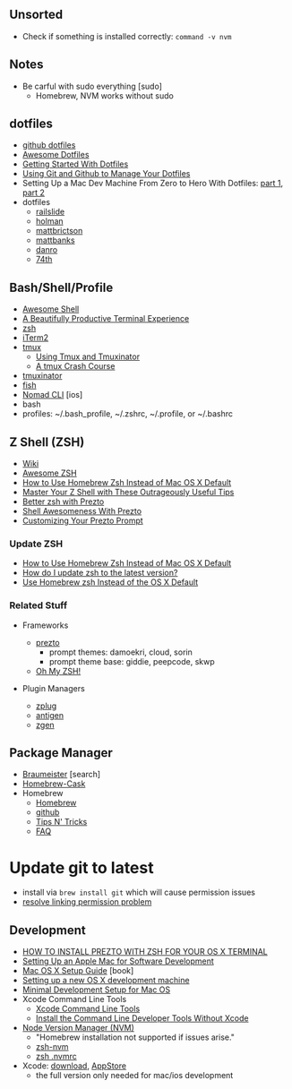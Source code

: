 ## Unsorted
- Check if something is installed correctly: `command -v nvm`


## Notes
- Be carful with sudo everything [sudo]
  - Homebrew, NVM works without sudo


## dotfiles
- [github dotfiles](http://dotfiles.github.io)
- [Awesome Dotfiles](https://github.com/webpro/awesome-dotfiles)
- [Getting Started With Dotfiles](https://medium.com/@webprolific/getting-started-with-dotfiles-43c3602fd789#.tgeb6wlfw)
- [Using Git and Github to Manage Your Dotfiles](http://blog.smalleycreative.com/tutorials/using-git-and-github-to-manage-your-dotfiles/)
- Setting Up a Mac Dev Machine From Zero to Hero With Dotfiles: [part 1](https://code.tutsplus.com/tutorials/setting-up-a-mac-dev-machine-from-zero-to-hero-with-dotfiles--net-35449), [part 2](https://code.tutsplus.com/tutorials/setting-up-a-mac-dev-machine-from-zero-to-hero-with-dotfiles-part-2--cms-23145)
- dotfiles
  - [railslide](https://github.com/Railslide/dotfiles/blob/master/installdotfiles.sh)
  - [holman](https://github.com/holman/dotfiles)
  - [mattbrictson](https://github.com/mattbrictson/dotfiles)
  - [mattbanks](https://github.com/mattbanks/dotfiles)
  - [danro](https://github.com/danro/dotfiles)
  - [74th](https://github.com/74th/dotfiles)


## Bash/Shell/Profile
- [Awesome Shell](https://github.com/alebcay/awesome-shell)
- [A Beautifully Productive Terminal Experience](http://mikebuss.com/2014/02/02/a-beautiful-productive-terminal-experience)
- [zsh](https://en.wikipedia.org/wiki/Z_shell)
- [iTerm2](http://www.iterm2.com/#/section/home)
- [tmux](https://tmux.github.io)
  - [Using Tmux and Tmuxinator](http://aokolish.me/blog/2013/02/12/using-tmux-and-tmuxinator/)
  - [A tmux Crash Course](https://robots.thoughtbot.com/a-tmux-crash-course)
- [tmuxinator](https://github.com/tmuxinator/tmuxinator)
- [fish](https://fishshell.com)
- [Nomad CLI](http://nomad-cli.com) [ios]
- bash
- profiles: ~/.bash_profile, ~/.zshrc, ~/.profile, or ~/.bashrc


## Z Shell (ZSH)
- [Wiki](http://zshwiki.org/home/)
- [Awesome ZSH](https://github.com/unixorn/awesome-zsh-plugins)
- [How to Use Homebrew Zsh Instead of Mac OS X Default](http://zanshin.net/2013/09/03/how-to-use-homebrew-zsh-instead-of-max-os-x-default/)
- [Master Your Z Shell with These Outrageously Useful Tips](http://reasoniamhere.com/2014/01/11/outrageously-useful-tips-to-master-your-z-shell/)
- [Better zsh with Prezto](http://wikimatze.de/better-zsh-with-prezto)
- [Shell Awesomeness With Prezto](http://joshsymonds.com/blog/2014/06/12/shell-awesomeness-with-prezto/)
- [Customizing Your Prezto Prompt](http://mikebuss.com/2014/04/07/customizing-prezto/)

### Update ZSH
- [How to Use Homebrew Zsh Instead of Mac OS X Default](http://zanshin.net/2013/09/03/how-to-use-homebrew-zsh-instead-of-max-os-x-default/)
- [How do I update zsh to the latest version?](http://stackoverflow.com/questions/17648621/how-do-i-update-zsh-to-the-latest-version)
- [Use Homebrew zsh Instead of the OS X Default](http://rick.cogley.info/post/use-homebrew-zsh-instead-of-the-osx-default/)

### Related Stuff
- Frameworks
  - [prezto](https://github.com/sorin-ionescu/prezto)
    - prompt themes: damoekri, cloud, sorin
    - prompt theme base: giddie, peepcode, skwp
  - [Oh My ZSH!](http://ohmyz.sh)

- Plugin Managers
  - [zplug](https://github.com/zplug/zplug/)
  - [antigen](http://antigen.sharats.me)
  - [zgen](https://github.com/tarjoilija/zgen)


## Package Manager
- [Braumeister](http://braumeister.org) [search]
- [Homebrew-Cask](https://caskroom.github.io)
- Homebrew
  - [Homebrew](http://brew.sh)
  - [github](https://github.com/Homebrew/brew)
  - [Tips N' Tricks](https://github.com/Homebrew/brew/blob/master/docs/Tips-N'-Tricks.md)
  - [FAQ](https://github.com/Homebrew/brew/blob/master/docs/FAQ.md)


# Update git to latest
- install via `brew install git` which will cause permission issues
- [resolve linking permission problem](http://stackoverflow.com/questions/26809799/install-git-via-homebrew-on-mac-osx-10-10-results-in-error-permission-denied)


## Development
- [HOW TO INSTALL PREZTO WITH ZSH FOR YOUR OS X TERMINAL](https://codurance.com/2015/03/16/installing-zprezto-a-quick-guide/)
- [Setting Up an Apple Mac for Software Development](http://www.stuartellis.name/articles/mac-setup/)
- [Mac OS X Setup Guide](http://sourabhbajaj.com/mac-setup/index.html) [book]
- [Setting up a new OS X development machine](https://mattstauffer.co/blog/series/setting-up-a-new-os-x-development-machine)
- [Minimal Development Setup for Mac OS](http://blog.coldflake.com/posts/Minimal-Development-Setup-for-Mac-OS/)
- Xcode Command Line Tools
  - [Xcode Command Line Tools](http://railsapps.github.io/xcode-command-line-tools.html)
  - [Install the Command Line Developer Tools Without Xcode](http://mac-how-to.wonderhowto.com/how-to/install-command-line-developer-tools-without-xcode-0168115/)
- [Node Version Manager (NVM)](https://github.com/creationix/nvm)
  - "Homebrew installation not supported if issues arise."
  - [zsh-nvm](https://github.com/lukechilds/zsh-nvm)
  - [zsh .nvmrc](https://github.com/creationix/nvm#calling-nvm-use-automatically-in-a-directory-with-a-nvmrc-file)
- Xcode: [download](https://developer.apple.com/xcode/), [AppStore](https://itunes.apple.com/hu/app/xcode/id497799835?mt=12)
  - the full version only needed for mac/ios development
